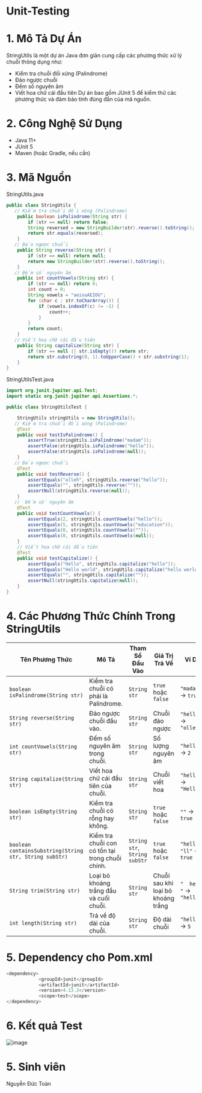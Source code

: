 # Unit-Testing
# 1. Mô Tả Dự Án
StringUtils là một dự án Java đơn giản cung cấp các phương thức xử lý chuỗi thông dụng như:
- Kiểm tra chuỗi đối xứng (Palindrome)
- Đảo ngược chuỗi
- Đếm số nguyên âm
- Viết hoa chữ cái đầu tiên
Dự án bao gồm JUnit 5 để kiểm thử các phương thức và đảm bảo tính đúng đắn của mã nguồn.

# 2. Công Nghệ Sử Dụng

- Java 11+
- JUnit 5
- Maven (hoặc Gradle, nếu cần)

# 3. Mã Nguồn
   
StringUtils.java

```java
public class StringUtils {
   // Kiểm tra chuỗi đối xứng (Palindrome)
    public boolean isPalindrome(String str) {
        if (str == null) return false;
        String reversed = new StringBuilder(str).reverse().toString();
        return str.equals(reversed);
    }
   // Đảo ngược chuỗi
    public String reverse(String str) {
        if (str == null) return null;
        return new StringBuilder(str).reverse().toString();
    }
   // Đếm số nguyên âm
    public int countVowels(String str) {
        if (str == null) return 0;
        int count = 0;
        String vowels = "aeiouAEIOU";
        for (char c : str.toCharArray()) {
            if (vowels.indexOf(c) != -1) {
                count++;
            }
        }
        return count;
    }
   // Viết hoa chữ cái đầu tiên
    public String capitalize(String str) {
        if (str == null || str.isEmpty()) return str;
        return str.substring(0, 1).toUpperCase() + str.substring(1);
    }
}

```

StringUtilsTest.java

```java
import org.junit.jupiter.api.Test;
import static org.junit.jupiter.api.Assertions.*;

public class StringUtilsTest {

    StringUtils stringUtils = new StringUtils();
   // Kiểm tra chuỗi đối xứng (Palindrome)
    @Test
    public void testIsPalindrome() {
        assertTrue(stringUtils.isPalindrome("madam"));
        assertFalse(stringUtils.isPalindrome("hello"));
        assertFalse(stringUtils.isPalindrome(null));
    }
   // Đảo ngược chuỗi
    @Test
    public void testReverse() {
        assertEquals("olleh", stringUtils.reverse("hello"));
        assertEquals("", stringUtils.reverse(""));
        assertNull(stringUtils.reverse(null));
    }
   //  Đếm số nguyên âm
    @Test
    public void testCountVowels() {
        assertEquals(2, stringUtils.countVowels("hello"));
        assertEquals(5, stringUtils.countVowels("education"));
        assertEquals(0, stringUtils.countVowels(""));
        assertEquals(0, stringUtils.countVowels(null));
    }
    // Viết hoa chữ cái đầu tiên
    @Test
    public void testCapitalize() {
        assertEquals("Hello", stringUtils.capitalize("hello"));
        assertEquals("Hello world", stringUtils.capitalize("hello world"));
        assertEquals("", stringUtils.capitalize(""));
        assertNull(stringUtils.capitalize(null));
    }
}

```

# 4. Các Phương Thức Chính Trong StringUtils

| **Tên Phương Thức**                        | **Mô Tả**                                | **Tham Số Đầu Vào**          | **Giá Trị Trả Về**         | **Ví Dụ**                     |
|--------------------------------------------|------------------------------------------|-----------------------------|----------------------------|--------------------------------|
| `boolean isPalindrome(String str)`         | Kiểm tra chuỗi có phải là Palindrome.    | `String str`               | `true` hoặc `false`         | `"madam"` → `true`             |
| `String reverse(String str)`               | Đảo ngược chuỗi đầu vào.                 | `String str`               | Chuỗi đảo ngược            | `"hello"` → `"olleh"`          |
| `int countVowels(String str)`              | Đếm số nguyên âm trong chuỗi.            | `String str`               | Số lượng nguyên âm          | `"hello"` → `2`               |
| `String capitalize(String str)`            | Viết hoa chữ cái đầu tiên của chuỗi.     | `String str`               | Chuỗi viết hoa             | `"hello"` → `"Hello"`          |
| `boolean isEmpty(String str)`              | Kiểm tra chuỗi có rỗng hay không.        | `String str`               | `true` hoặc `false`         | `""` → `true`                 |
| `boolean containsSubstring(String str, String subStr)` | Kiểm tra chuỗi con có tồn tại trong chuỗi chính. | `String str`, `String subStr` | `true` hoặc `false` | `"hello", "ll"` → `true` |
| `String trim(String str)`                  | Loại bỏ khoảng trắng đầu và cuối chuỗi.  | `String str`               | Chuỗi sau khi loại bỏ khoảng trắng | `"  hello  "` → `"hello"` |
| `int length(String str)`                   | Trả về độ dài của chuỗi.                 | `String str`               | Độ dài chuỗi               | `"hello"` → `5`                |


# 5. Dependency cho Pom.xml

```java
<dependency>
            <groupId>junit</groupId>
            <artifactId>junit</artifactId>
            <version>4.13.2</version>
            <scope>test</scope>
</dependency>
```

# 6. Kết quả Test

![image](https://github.com/user-attachments/assets/ca6c4a17-bd6c-4e02-a7d0-0ae8cd9f725d)

# 5. Sinh viên

Nguyễn Đức Toàn



